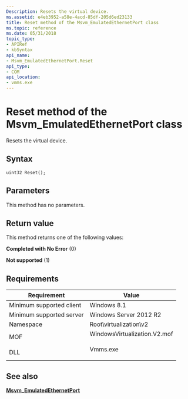 ```yaml
---
Description: Resets the virtual device.
ms.assetid: e4eb3952-a58e-4acd-85df-205d6ed23133
title: Reset method of the Msvm_EmulatedEthernetPort class
ms.topic: reference
ms.date: 05/31/2018
topic_type: 
- APIRef
- kbSyntax
api_name: 
- Msvm_EmulatedEthernetPort.Reset
api_type: 
- COM
api_location: 
- vmms.exe
---
```


# Reset method of the Msvm\_EmulatedEthernetPort class

Resets the virtual device.

## Syntax


```mof
uint32 Reset();
```



## Parameters

This method has no parameters.

## Return value

This method returns one of the following values:

<dl> <dt>

**Completed with No Error** (0)
</dt> <dt>

**Not supported** (1)
</dt> </dl>

## Requirements



| Requirement | Value |
|-------------------------------------|---------------------------------------------------------------------------------------------------------|
| Minimum supported client<br/> | Windows 8.1<br/>                                                                                  |
| Minimum supported server<br/> | Windows Server 2012 R2<br/>                                                                       |
| Namespace<br/>                | Root\\virtualization\\v2<br/>                                                                     |
| MOF<br/>                      | <dl> <dt>WindowsVirtualization.V2.mof</dt> </dl> |
| DLL<br/>                      | <dl> <dt>Vmms.exe</dt> </dl>                     |



## See also

<dl> <dt>

[**Msvm\_EmulatedEthernetPort**](msvm-emulatedethernetport.md)
</dt> </dl>

 

 




